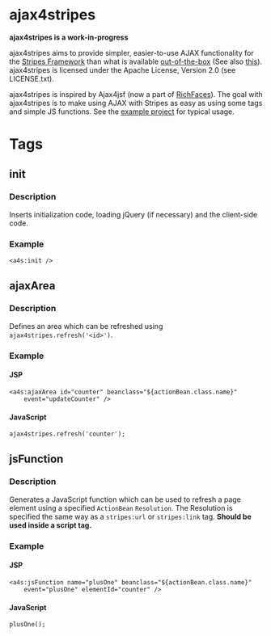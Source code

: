ajax4stripes
============

**ajax4stripes is a work-in-progress**

ajax4stripes aims to provide simpler, easier-to-use AJAX functionality for
the [Stripes Framework][1] than what is available [out-of-the-box][2] (See 
also [this][3]). ajax4stripes is licensed under the Apache License, Version
2.0 (see LICENSE.txt).

[1]: http://www.stripesframework.org
[2]: http://www.stripesframework.org/display/stripes/AJAX
[3]: http://www.stripesframework.org/display/stripes/AJAX+even+easier

ajax4stripes is inspired by Ajax4jsf (now a part of [RichFaces][richfaces]).
The goal with ajax4stripes is to make using AJAX with Stripes as easy as using
some tags and simple JS functions. See the [example project][example] for
typical usage.

[richfaces]: http://www.jboss.org/richfaces
[example]: https://github.com/kahowell/ajax4stripes-example

Tags
====

init
----
### Description
Inserts initialization code, loading jQuery (if necessary) and the client-side
code.
### Example
	<a4s:init />

ajaxArea
--------
### Description
Defines an area which can be refreshed using `ajax4stripes.refresh('<id>')`.

### Example
#### JSP
	<a4s:ajaxArea id="counter" beanclass="${actionBean.class.name}"
		event="updateCounter" />
#### JavaScript
	ajax4stripes.refresh('counter');

jsFunction
----------
### Description
Generates a JavaScript function which can be used to refresh a page element
using a specified `ActionBean` `Resolution`. The Resolution is specified the
same way as a `stripes:url` or `stripes:link` tag. **Should be used inside a
script tag.**

### Example
#### JSP
	<a4s:jsFunction name="plusOne" beanclass="${actionBean.class.name}"
		event="plusOne" elementId="counter" />
#### JavaScript
	plusOne();
